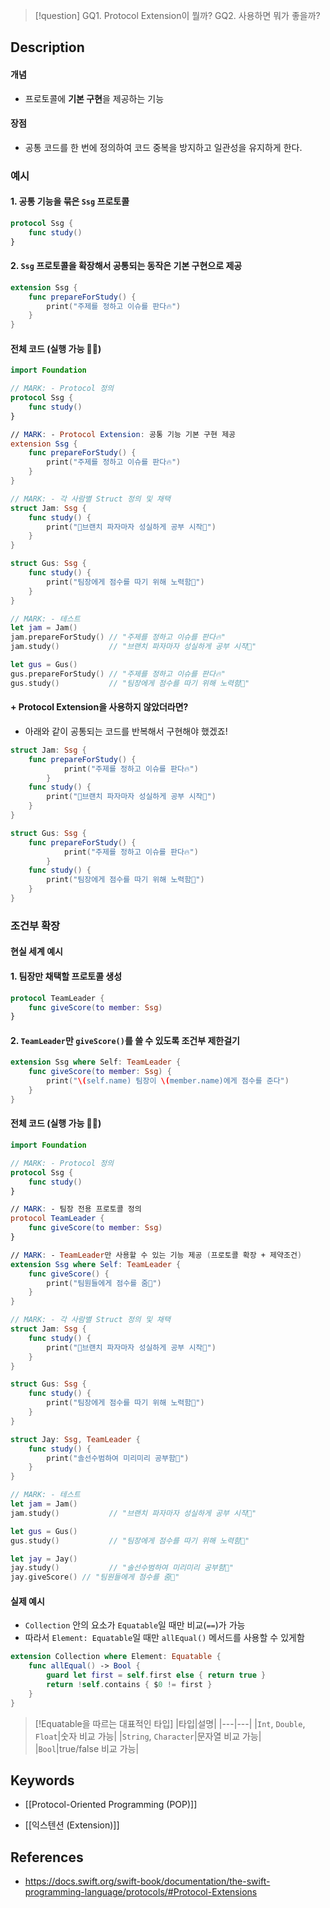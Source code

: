>[!question]
>GQ1. Protocol Extension이 뭘까?
>GQ2. 사용하면 뭐가 좋을까?

## Description
#### 개념
- 프로토콜에 **기본 구현**을 제공하는 기능
#### 장점
- 공통 코드를 한 번에 정의하여 코드 중복을 방지하고 일관성을 유지하게 한다.
### 예시
#### 1. 공통 기능을 묶은 `Ssg` 프로토콜
```swift
protocol Ssg {
    func study()
}
```

#### 2. `Ssg` 프로토콜을 확장해서 공통되는 동작은 기본 구현으로 제공
```swift
extension Ssg {
    func prepareForStudy() {
        print("주제를 정하고 이슈를 판다🔥")
    }
}
```

#### 전체 코드 (실행 가능 🙆‍♀️)
```swift
import Foundation

// MARK: - Protocol 정의
protocol Ssg {
    func study()
}

// MARK: - Protocol Extension: 공통 기능 기본 구현 제공
extension Ssg {
    func prepareForStudy() {
        print("주제를 정하고 이슈를 판다🔥")
    }
}

// MARK: - 각 사람별 Struct 정의 및 채택
struct Jam: Ssg {
    func study() {
        print("브랜치 파자마자 성실하게 공부 시작🧐")
    }
}

struct Gus: Ssg {
    func study() {
        print("팀장에게 점수를 따기 위해 노력함🕺")
    }
}

// MARK: - 테스트
let jam = Jam()
jam.prepareForStudy() // "주제를 정하고 이슈를 판다🔥"
jam.study()           // "브랜치 파자마자 성실하게 공부 시작🧐"

let gus = Gus()
gus.prepareForStudy() // "주제를 정하고 이슈를 판다🔥"
gus.study()           // "팀장에게 점수를 따기 위해 노력함🕺"

```


#### + Protocol Extension을 사용하지 않았더라면?
- 아래와 같이 공통되는 코드를 반복해서 구현해야 했겠죠!
```swift
struct Jam: Ssg {
	func prepareForStudy() {
	        print("주제를 정하고 이슈를 판다🔥")
	    }
    func study() {
        print("브랜치 파자마자 성실하게 공부 시작🧐")
    }
}

struct Gus: Ssg {
	func prepareForStudy() {
	        print("주제를 정하고 이슈를 판다🔥")
	    }
    func study() {
        print("팀장에게 점수를 따기 위해 노력함🕺")
    }
}

```


### 조건부 확장
#### 현실 세계 예시
#### 1. 팀장만 채택할 프로토콜 생성
```swift
protocol TeamLeader {
    func giveScore(to member: Ssg)
}
```

#### 2. `TeamLeader`만 `giveScore()`를 쓸 수 있도록 조건부 제한걸기
```swift
extension Ssg where Self: TeamLeader {
    func giveScore(to member: Ssg) {
        print("\(self.name) 팀장이 \(member.name)에게 점수를 준다")
    }
}
```

#### 전체 코드 (실행 가능 🙆‍♀️)
```swift
import Foundation

// MARK: - Protocol 정의
protocol Ssg {
    func study()
}

// MARK: - 팀장 전용 프로토콜 정의
protocol TeamLeader {
    func giveScore(to member: Ssg)
}

// MARK: - TeamLeader만 사용할 수 있는 기능 제공 (프로토콜 확장 + 제약조건)
extension Ssg where Self: TeamLeader {
    func giveScore() {
        print("팀원들에게 점수를 줌🎉")
    }
}

// MARK: - 각 사람별 Struct 정의 및 채택
struct Jam: Ssg {
    func study() {
        print("브랜치 파자마자 성실하게 공부 시작🧐")
    }
}

struct Gus: Ssg {
    func study() {
        print("팀장에게 점수를 따기 위해 노력함🕺")
    }
}

struct Jay: Ssg, TeamLeader {
	func study() {
        print("솔선수범하여 미리미리 공부함📑")
    }
}

// MARK: - 테스트
let jam = Jam()
jam.study()           // "브랜치 파자마자 성실하게 공부 시작🧐"

let gus = Gus()
gus.study()           // "팀장에게 점수를 따기 위해 노력함🕺"

let jay = Jay()
jay.study()           // "솔선수범하여 미리미리 공부함📑"
jay.giveScore() // "팀원들에게 점수를 줌🎉"

```

#### 실제 예시
- `Collection` 안의 요소가 `Equatable`일 때만 비교(`==`)가 가능
- 따라서 `Element: Equatable`일 때만 `allEqual()` 메서드를 사용할 수 있게함
```swift
extension Collection where Element: Equatable {
    func allEqual() -> Bool {
        guard let first = self.first else { return true }
        return !self.contains { $0 != first }
    }
}
```

>[!Equatable을 따르는 대표적인 타입]
>|타입|설명|
|---|---|
|`Int`, `Double`, `Float`|숫자 비교 가능|
|`String`, `Character`|문자열 비교 가능|
|`Bool`|true/false 비교 가능|
## Keywords
- [[Protocol-Oriented Programming (POP)]]
+ [[익스텐션 (Extension)]]

## References
- https://docs.swift.org/swift-book/documentation/the-swift-programming-language/protocols/#Protocol-Extensions
